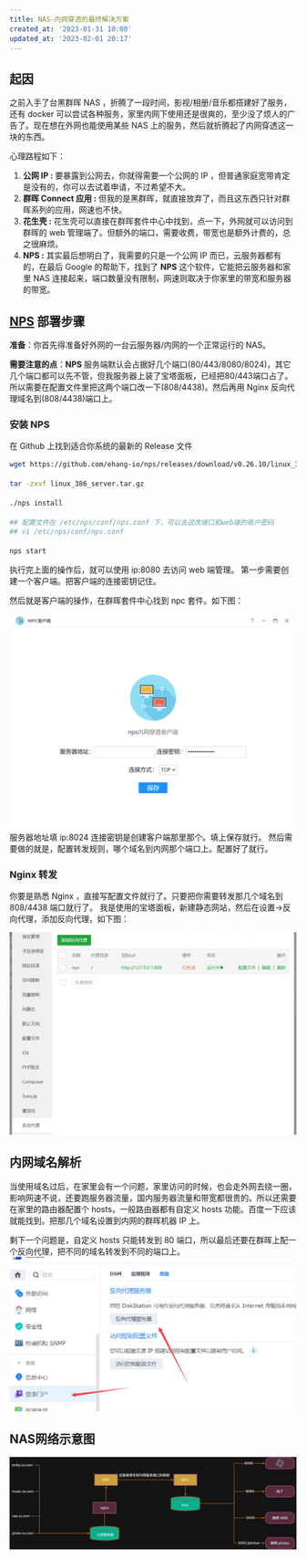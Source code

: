 ```yaml
---
title: NAS-内网穿透的最终解决方案
created_at: '2023-01-31 10:00'
updated_at: '2023-02-01 20:17'
---
```


## 起因

之前入手了台黑群晖 NAS ，折腾了一段时间，影视/相册/音乐都搭建好了服务，还有 docker 可以尝试各种服务，家里内网下使用还是很爽的，至少没了烦人的广告了。现在想在外网也能使用某些 NAS 上的服务，然后就折腾起了内网穿透这一块的东西。

心理路程如下：

1. **公网 IP :** 要暴露到公网去，你就得需要一个公网的 IP ，但普通家庭宽带肯定是没有的，你可以去试着申请，不过希望不大。
2. **群晖 Connect 应用 :** 但我的是黑群晖，就直接放弃了，而且这东西只针对群晖系列的应用，网速也不快。
3. **花生壳 :** 花生壳可以直接在群晖套件中心中找到，点一下，外网就可以访问到群晖的 web 管理端了。但额外的端口，需要收费，带宽也是额外计费的，总之很麻烦。
4. **NPS :** 其实最后想明白了，我需要的只是一个公网 IP 而已，云服务器都有的，在最后 Google 的帮助下，找到了 **NPS** 这个软件，它能把云服务器和家里 NAS 连接起来，端口数量没有限制，网速则取决于你家里的带宽和服务器的带宽。

## [NPS](https://ehang-io.github.io/nps/#/) 部署步骤

**准备**：你首先得准备好外网的一台云服务器/内网的一个正常运行的 NAS。

**需要注意的点**：**NPS** 服务端默认会占据好几个端口(80/443/8080/8024)，其它几个端口都可以先不管，但我服务器上装了宝塔面板，已经把80/443端口占了。所以需要在配置文件里把这两个端口改一下(808/4438)。然后再用 Nginx 反向代理域名到(808/4438)端口上。


### 安装 NPS

在 Github 上找到适合你系统的最新的 Release 文件

```bash
wget https://github.com/ehang-io/nps/releases/download/v0.26.10/linux_386_server.tar.gz

tar -zxvf linux_386_server.tar.gz

./nps install

## 配置文件在 /etc/nps/conf/nps.conf 下，可以去这改端口和web端的账户密码
## vi /etc/nps/conf/nps.conf

nps start
```

执行完上面的操作后，就可以使用 ip:8080 去访问 web 端管理。
第一步需要创建一个客户端。把客户端的连接密钥记住。

然后就是客户端的操作，在群晖套件中心找到 npc 套件。如下图：

![image.png](../assets/tqptz2x2bygue1sh/1675170908959-8d36345c-605e-4928-8067-efba5d8d940e.png)
服务器地址填 ip:8024 连接密钥是创建客户端那里那个。填上保存就行。
然后需要做的就是，配置转发规则，哪个域名到内网那个端口上。配置好了就行。

### Nginx 转发

你要是熟悉 Nginx ，直接写配置文件就行了。只要把你需要转发那几个域名到 808/4438 端口就行了。
我是使用的宝塔面板，新建静态网站，然后在设置->反向代理，添加反向代理，如下图：

![image.png](../assets/tqptz2x2bygue1sh/1675171430849-320ddfb7-1a3b-4baf-b6eb-19a7f41748aa.png)


## 内网域名解析

当使用域名过后，在家里会有一个问题，家里访问的时候，也会走外网去绕一圈，影响网速不说，还要跑服务器流量，国内服务器流量和带宽都很贵的。所以还需要在家里的路由器配置个 hosts，一般路由器都有自定义 hosts 功能。百度一下应该就能找到。把那几个域名设置到内网的群晖机器 IP 上。

剩下一个问题是，自定义 hosts 只能转发到 80 端口，所以最后还要在群晖上配一个反向代理，把不同的域名转发到不同的端口上。
![image.png](../assets/tqptz2x2bygue1sh/1675172345439-e92ec8f1-0ea1-4f1e-afb8-579f66cf7dfd.png)

## NAS网络示意图

![NAS网络示意图](../assets/tqptz2x2bygue1sh/1675243344675-5dfd5612-348d-47f5-a8ee-d22b93f7a9d4.jpeg)